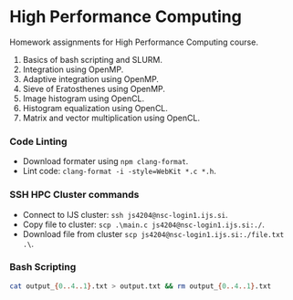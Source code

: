 # High Performance Computing
Homework assignments for High Performance Computing course.
1. Basics of bash scripting and SLURM.
2. Integration using OpenMP.
3. Adaptive integration using OpenMP.
4. Sieve of Eratosthenes using OpenMP.
5. Image histogram using OpenCL.
6. Histogram equalization using OpenCL.
7. Matrix and vector multiplication using OpenCL.

### Code Linting
- Download formater using `npm clang-format`.
- Lint code: `clang-format -i -style=WebKit *.c *.h`.

### SSH HPC Cluster commands
- Connect to IJS cluster: `ssh js4204@nsc-login1.ijs.si`.
- Copy file to cluster: `scp .\main.c js4204@nsc-login1.ijs.si:./`.
- Download file from cluster `scp js4204@nsc-login1.ijs.si:./file.txt .\`.


### Bash Scripting
```bash
cat output_{0..4..1}.txt > output.txt && rm output_{0..4..1}.txt
```
